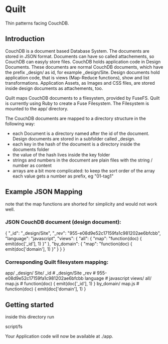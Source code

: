 # Quilt

Thin patterns facing CouchDB.


## Introduction

CouchDB is a document based Database System. The documents are stored in JSON format. Documents can have so called attachements, so CouchDB can easyly store files.
CouchDB holds application code in Design Documents. These documents are normal CouchDB documents, which have the prefix _design/ as id, for example _design/Site.
Design documents hold application code, that is views (Map-Reduce functions), show and list transformations.
Application Assets, as Images and CSS files, are stored inside design documents as attachements, too.

Quilt maps CouchDB documents to a filesystem, provided by FuseFS.
Quilt is currently using Ruby to create a Fuse Filesystem. The Filesystem is mounted to the app/ directory.

The CouchDB documents are mapped to a directory structure in the following way:

* each Document is a directory named after the id of the document. Design documents are stored in a subfolder called _design.
* each key in the hash of the document is a directory inside the documents folder
* the value of the hash lives inside the key folder
* strings and numbers in the document are plain files with the string / number as content
* arrays are a bit more complicated: to keep the sort order of the array each value gets a number as prefix, eg "01-tag1"


## Example JSON Mapping

note that the map functions are shorted for simplicity and would not work well.

### JSON CouchDB document (design document):

  {
     "_id": "_design/Site",
     "_rev": "955-e08d9e52c17159fa1c981202ae6bfcbb",
     "language": "javascript",
     "views": {
         "all": {
             "map": "function(doc) { emit(doc['_id'], 1) }"
         },
         "by_domain": {
             "map": "function(doc) { emit(doc['domain'], 1) }"
         }
     }
  }


### Corresponding Quilt filesystem mapping:

  app/
    _design/
      Site/
        _id          # _design/Site
        _rev         # 955-e08d9e52c17159fa1c981202ae6bfcbb
        language     # javascript
        views/
          all/
            map.js   # function(doc) { emit(doc['_id'], 1) }
          by_domain/
            map.js   # function(doc) { emit(doc['domain'], 1) }


## Getting started

inside this directory run

  script/fs


Your Application code will now be available at ./app.



